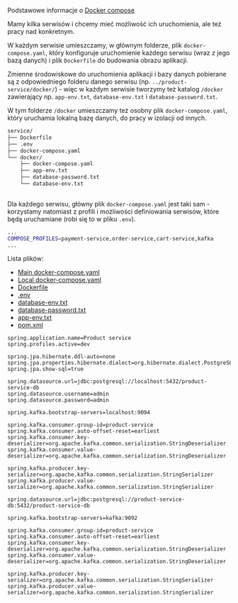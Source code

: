 Podstawowe informacje o [Docker compose](../docker/notes2.md)

Mamy kilka serwisów i chcemy mieć możliwość ich uruchomienia, ale też pracy nad konkretnym. 

W każdym serwisie umieszczamy, w głównym folderze, plik `docker-compose.yaml`, który konfiguruje uruchomienie każdego serwisu (wraz z jego bazą danych) i plik `Dockerfile` do budowania obrazu aplikacji. 

Zmienne środowiskowe do uruchomienia aplikacji i bazy danych pobierane są z odpowiedniego folderu danego serwisu (np. `../product-service/docker/`) - więc w każdym serwisie tworzymy też katalog `/docker` zawierający np. `app-env.txt`, `database-env.txt` i `database-password.txt`. 

W tym folderze `/docker` umieszczamy też osobny plik `docker-compose.yaml`, który uruchamia lokalną bazę danych, do pracy w izolacji od innych. 

```bash
service/
├── Dockerfile
├── .env
├── docker-compose.yaml
└── docker/
    ├── docker-compose.yaml
    ├── app-env.txt
    ├── database-password.txt
    └── database-env.txt
    
```

Dla każdego serwisu, główny plik `docker-compose.yaml` jest taki sam - korzystamy natomiast z profili i możliwości definiowania serwisów, które będą uruchamiane (robi się to w pliku `.env`). 

```bash
...
COMPOSE_PROFILES=payment-service,order-service,cart-service,kafka
...
```

Lista plików: 

- [Main docker-compose.yaml](docker-structure/docker-compose-main.yaml)
- [Local docker-compose.yaml](docker-structure/docker-compose-local.yml)
- [Dockerfile](docker-structure/Dockerfile)
- [.env](docker-structure/env.txt)
- [database-env.txt](docker-structure/database-env.txt)
- [database-password.txt](docker-structure/database-password.txt)
- [app-env.txt](docker-structure/app-env.txt)
- [pom.xml](docker-structure/pom.xml)

```properties title="application.properties"
spring.application.name=Product service
spring.profiles.active=dev

spring.jpa.hibernate.ddl-auto=none
spring.jpa.properties.hibernate.dialect=org.hibernate.dialect.PostgreSQLDialect
spring.jpa.show-sql=true
```

```properties title="application-dev.properties"
spring.datasource.url=jdbc:postgresql://localhost:5432/product-service-db
spring.datasource.username=admin
spring.datasource.password=admin

spring.kafka.bootstrap-servers=localhost:9094

spring.kafka.consumer.group-id=product-service
spring.kafka.consumer.auto-offset-reset=earliest
spring.kafka.consumer.key-deserializer=org.apache.kafka.common.serialization.StringDeserializer
spring.kafka.consumer.value-deserializer=org.apache.kafka.common.serialization.StringDeserializer

spring.kafka.producer.key-serializer=org.apache.kafka.common.serialization.StringSerializer
spring.kafka.producer.value-serializer=org.apache.kafka.common.serialization.StringSerializer
```

```properties title="application-compose.properties"
spring.datasource.url=jdbc:postgresql://product-service-db:5432/product-service-db

spring.kafka.bootstrap-servers=kafka:9092

spring.kafka.consumer.group-id=product-service
spring.kafka.consumer.auto-offset-reset=earliest
spring.kafka.consumer.key-deserializer=org.apache.kafka.common.serialization.StringDeserializer
spring.kafka.consumer.value-deserializer=org.apache.kafka.common.serialization.StringDeserializer

spring.kafka.producer.key-serializer=org.apache.kafka.common.serialization.StringSerializer
spring.kafka.producer.value-serializer=org.apache.kafka.common.serialization.StringSerializer
```